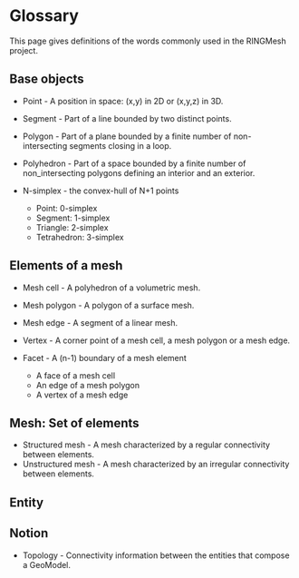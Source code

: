 # Glossary

This page gives definitions of the words commonly used in the RINGMesh project.

## Base objects
 * Point - A position in space: (x,y) in 2D or (x,y,z) in 3D.
 * Segment - Part of a line bounded by two distinct points.
 * Polygon - Part of a plane bounded by a finite number of non-intersecting segments closing in a loop.
 * Polyhedron - Part of a space bounded by a finite number of non_intersecting polygons defining an interior and an exterior.
 
 * N-simplex - the convex-hull of N+1 points
   * Point: 0-simplex
   * Segment: 1-simplex
   * Triangle: 2-simplex
   * Tetrahedron: 3-simplex
 

## Elements of a mesh
 * Mesh cell - A polyhedron of a volumetric mesh.
 * Mesh polygon - A polygon of a surface mesh.
 * Mesh edge - A segment of a linear mesh.
 * Vertex - A corner point of a mesh cell, a mesh polygon or a mesh edge.
 
 * Facet - A (n-1) boundary of a mesh element
   * A face of a mesh cell
   * An edge of a mesh polygon
   * A vertex of a mesh edge

## Mesh: Set of elements 
 * Structured mesh - A mesh characterized by a regular connectivity between elements.
 * Unstructured mesh - A mesh characterized by an irregular connectivity between elements.
 
 
## Entity

## Notion
 * Topology - Connectivity information between the entities that compose a GeoModel. 
